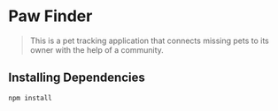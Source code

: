 # Paw Finder

> This is a pet tracking application that connects missing pets to its owner with the help of a community. 

## Installing Dependencies
```sh
npm install
```
